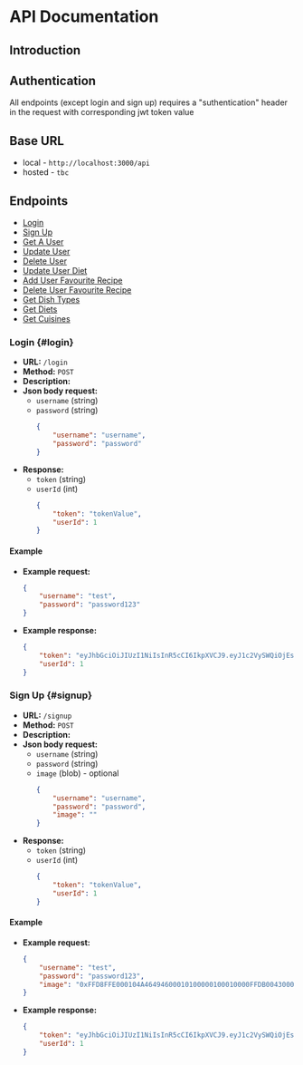 # API Documentation

## Introduction


## Authentication
All endpoints (except login and sign up) requires a "suthentication" header in the request with corresponding jwt token value

## Base URL
- local - `http://localhost:3000/api`
- hosted - `tbc`

## Endpoints
- [Login](#login)
- [Sign Up](#signup)
- [Get A User](#getuser)
- [Update User](#updateuser)
- [Delete User](#deleteuser)
- [Update User Diet](#updateuserdiet)
- [Add User Favourite Recipe](#addfavrecipe)
- [Delete User Favourite Recipe](#deletefavrecipe)
- [Get Dish Types](#dishtypes)
- [Get Diets](#diets)
- [Get Cuisines](#cuisines)

### Login {#login}
- **URL:** `/login`
- **Method:** `POST`
- **Description:** 
- **Json body request:**
  - `username` (string)
  - `password` (string)
    ```json
    {
        "username": "username",
        "password": "password"
    }
- **Response:**
  - `token` (string)
  - `userId` (int)
    ```json
    {
        "token": "tokenValue",
        "userId": 1
    }
  
#### Example
- **Example request:**
    ```json
    {
        "username": "test",
        "password": "password123"
    }

- **Example response:**
    ```json
    {
        "token": "eyJhbGciOiJIUzI1NiIsInR5cCI6IkpXVCJ9.eyJ1c2VySWQiOjEsImlhdCI6MTY5NzAyNDU4NCwiZXhwIjoxNjk3MTEwOTg0fQ.gP4p17aaOT1e2TuJk4Ay0M6_eWnkWL3LwQ2C87N6ZEw",
        "userId": 1
    }

### Sign Up {#signup}
- **URL:** `/signup`
- **Method:** `POST`
- **Description:** 
- **Json body request:**
  - `username` (string)
  - `password` (string)
  - `image` (blob) - optional
    ```json
    {
        "username": "username",
        "password": "password",
        "image": ""
    }
- **Response:**
  - `token` (string)
  - `userId` (int)
    ```json
    {
        "token": "tokenValue",
        "userId": 1
    }
  
#### Example
- **Example request:**
    ```json
    {
        "username": "test",
        "password": "password123",
        "image": "0xFFD8FFE000104A46494600010100000100010000FFDB0043000403030404040405050405050906060509080A0A09080A0A0A0D0F120C0F0A0B0E0B0A0A0A0A0A0A0A0A0A0A0A0A0A0A0A0A0A0A0A0A0A0A0A0A0A0A0A0A0A0A0A0A0A0A0A0A0A0A0A0A0A0A0A0A0A0A0A0A0A0A0A0A0A0A0A0A0A0A0A0A0A0A0A0A0A0A0A0A0A0A0A0A0A0A0A0A0A0A0A0A0A0A0A0A0A0A0A0A0A0A0A0A0A0A0A0A0A0A0A0A0A0A0A0A0A0A0A0A0A0A0A0A0A0A0A0A0A0A0A0A0A0A0A0A0A0A0A0A0A0A0A0A0A0"
    }

- **Example response:**
    ```json
    {
        "token": "eyJhbGciOiJIUzI1NiIsInR5cCI6IkpXVCJ9.eyJ1c2VySWQiOjEsImlhdCI6MTY5NzAyNDU4NCwiZXhwIjoxNjk3MTEwOTg0fQ.gP4p17aaOT1e2TuJk4Ay0M6_eWnkWL3LwQ2C87N6ZEw",
        "userId": 1
    }